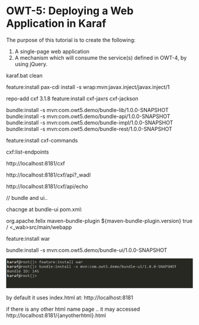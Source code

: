 
# OWT-5: Deploying a Web Application in Karaf

The purpose of this tutorial is to create the following:
1. A single-page web application
2. A mechanism which will consume the service(s) defined in OWT-4, by using jQuery.



karaf.bat clean

feature:install pax-cdi 
install -s wrap:mvn:javax.inject/javax.inject/1

repo-add cxf 3.1.8
feature:install cxf-jaxrs cxf-jackson

bundle:install -s mvn:com.owt5.demo/bundle-lib/1.0.0-SNAPSHOT
bundle:install -s mvn:com.owt5.demo/bundle-api/1.0.0-SNAPSHOT
bundle:install -s mvn:com.owt5.demo/bundle-impl/1.0.0-SNAPSHOT
bundle:install -s mvn:com.owt5.demo/bundle-rest/1.0.0-SNAPSHOT
    
    
feature:install cxf-commands

cxf:list-endpoints

http://localhost:8181/cxf

http://localhost:8181/cxf/api?_wadl

http://localhost:8181/cxf/api/echo


// bundle and ui.. 






chacnge at bundle-ui pom.xml:

   <plugins>
            <plugin>
                <groupId>org.apache.felix</groupId>
                <artifactId>maven-bundle-plugin</artifactId>
                <version>${maven-bundle-plugin.version}</version>
                <extensions>true</extensions>
                <configuration>
                    <instructions>
                        <Web-ContextPath>/</Web-ContextPath>
                        <_wab>src/main/webapp</_wab>
                    </instructions>
                </configuration>
            </plugin>






feature:install war


bundle:install -s mvn:com.owt5.demo/bundle-ui/1.0.0-SNAPSHOT



![](img/installingUIbuindle.png)



by default it uses index.html at:
http://localhost:8181

if there is any other html name page .. it may accessed 
http://localhost:8181/{anyotherhtml}.html



